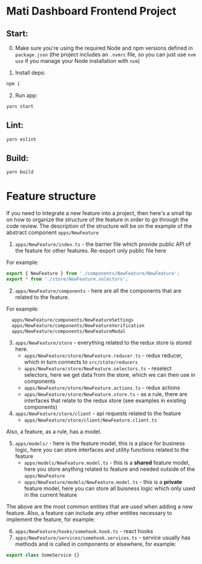 # Mati Dashboard Frontend Project

## Start:

0. Make sure you're using the required Node and npm versions defined in `package.json` (the project includes an `.nvmrc` file, so you can just use `nvm use` if you manage your Node installation with `nvm`)

1. Install deps:
```bash
npm i
```

2. Run app:
```bash
yarn start
```

## Lint:
```bash
yarn eslint
```

## Build:

```bash
yarn build
```

# Feature structure

If you need to integrate a new feature into a project, then here's a small tip on how to organize the structure of the feature in order to go through the code review. The description of the structure will be on the example of the abstract component ```apps/NewFeature```

1. ```apps/NewFeature/index.ts``` - the barrier file which provide public API of the feature for other features. Re-export only public file here

For example:
 ```js
 export { NewFeature } from './components/NewFeature/NewFeature';
export * from './store/NewFeature.selectors';
 ```
2. ```apps/NewFeature/components``` - here are all the components that are related to the feature.
  
  For example: 
  ```sh 
    apps/NewFeature/components/NewFeatureSettings
    apps/NewFeature/components/NewFeatureVerification
    apps/NewFeature/components/NewFeatureModal
  ```
3. ```apps/NewFeature/store``` - everything related to the redux store is stored here.
      - ```apps/NewFeature/store/NewFeature.reducer.ts``` - redux reducer, which in turn connects to ```src/state/reducers```
      - ```apps/NewFeature/store/NewFeature.selectors.ts``` - reselect selectors, here we get data from the store, which we can then use in components
      - ```apps/NewFeature/store/NewFeature.actions.ts``` - redux actions
      - ```apps/NewFeature/store/NewFeature.store.ts``` - as a rule, there are interfaces that relate to the redux store (see examples in existing components)
4. ```apps/NewFeature/store/client``` - api requests related to the feature
      - ```apps/NewFeature/store/client/NewFeature.client.ts```

Also, a feature, as a rule, has a model.

5. ```apps/models/``` - here is the feature model, this is a place for business logic, here you can store interfaces and utility functions related to the feature
      - ```apps/models/NewFeature.model.ts``` - this is a <strong>shared</strong> feature model, here you store anything related to feature and needed outside of the ```apps/NewFeature```
      - ```apps/NewFeature/models/NewFeature.model.ts``` - this is a <strong>private</strong> feature model, here you can store all buisness logic which only used in the current feature

The above are the most common entities that are used when adding a new feature. Also, a feature can include any other entities necessary to implement the feature, for example:

6. ```apps/NewFeature/hooks/somehook.hook.ts```  - react hooks
7. ```apps/NewFeature/services/somehook.services.ts``` - service usually has methods and is called in components or elsewhere, for example:
```javascript 
export class SomeService {}
``` 

